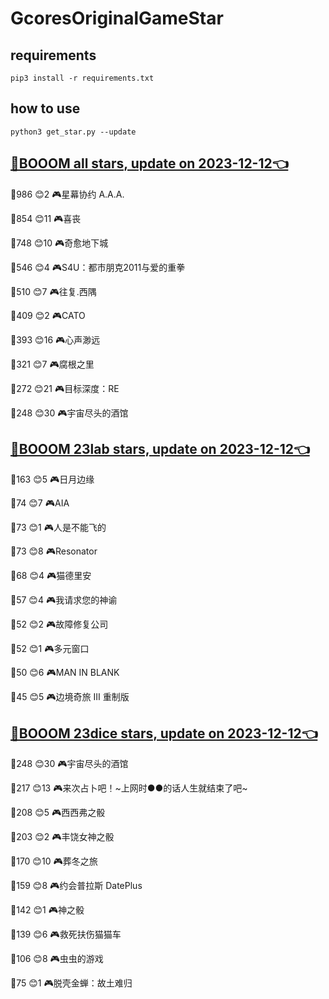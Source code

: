# GcoresOriginalGameStar

## requirements
```
pip3 install -r requirements.txt
```

## how to use
```
python3 get_star.py --update
```

## [🔗BOOOM all stars, update on 2023-12-12👈](https://raw.githack.com/sichaozhang1112/GcoresOriginalGameStar/main/all.html) 
🌟986 😊2   🎮星幕协约 A.A.A.        

🌟854 😊11  🎮喜丧                 

🌟748 😊10  🎮奇愈地下城              

🌟546 😊4   🎮S4U：都市朋克2011与爱的重拳  

🌟510 😊7   🎮往复.西隅              

🌟409 😊2   🎮CATO               

🌟393 😊16  🎮心声渺远               

🌟321 😊7   🎮腐根之里               

🌟272 😊21  🎮目标深度：RE            

🌟248 😊30  🎮宇宙尽头的酒馆            

## [🔗BOOOM 23lab stars, update on 2023-12-12👈](https://raw.githack.com/sichaozhang1112/GcoresOriginalGameStar/main/23lab.html) 
🌟163 😊5   🎮日月边缘               

🌟74  😊7   🎮AIA                

🌟73  😊1   🎮人是不能飞的             

🌟73  😊8   🎮Resonator          

🌟68  😊4   🎮猫德里安               

🌟57  😊4   🎮我请求您的神谕            

🌟52  😊2   🎮故障修复公司             

🌟52  😊1   🎮多元窗口               

🌟50  😊6   🎮MAN IN BLANK       

🌟45  😊5   🎮边境奇旅 III 重制版       

## [🔗BOOOM 23dice stars, update on 2023-12-12👈](https://raw.githack.com/sichaozhang1112/GcoresOriginalGameStar/main/23dice.html) 
🌟248 😊30  🎮宇宙尽头的酒馆            

🌟217 😊13  🎮来次占卜吧！~上网时●●的话人生就结束了吧~

🌟208 😊5   🎮西西弗之骰              

🌟203 😊2   🎮丰饶女神之骰             

🌟170 😊10  🎮葬冬之旅               

🌟159 😊8   🎮约会普拉斯 DatePlus     

🌟142 😊1   🎮神之骰                

🌟139 😊6   🎮救死扶伤猫猫车            

🌟106 😊8   🎮虫虫的游戏              

🌟75  😊1   🎮脱壳金蝉：故土难归          

